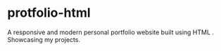 # protfolio-html
A responsive and modern personal portfolio website built using HTML . Showcasing my projects.

